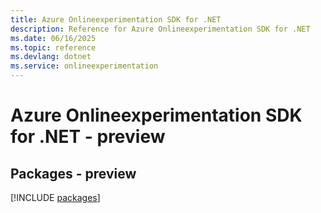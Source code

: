 ```yaml
---
title: Azure Onlineexperimentation SDK for .NET
description: Reference for Azure Onlineexperimentation SDK for .NET
ms.date: 06/16/2025
ms.topic: reference
ms.devlang: dotnet
ms.service: onlineexperimentation
---
```

# Azure Onlineexperimentation SDK for .NET - preview
## Packages - preview
[!INCLUDE [packages](onlineexperimentation-index.md)]